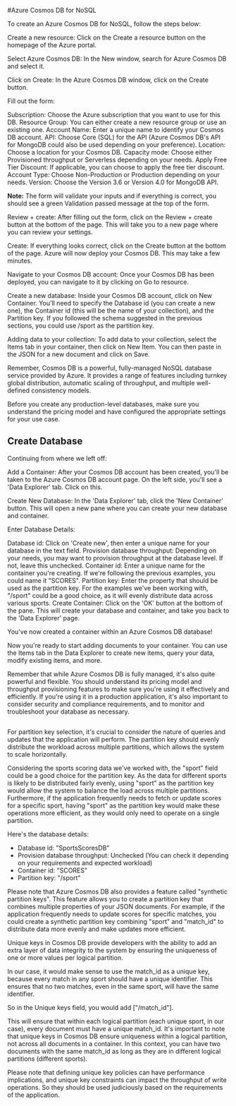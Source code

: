 #Azure Cosmos DB for NoSQL

To create an Azure Cosmos DB for NoSQL, follow the steps below:

Create a new resource: Click on the Create a resource button on the homepage of the Azure portal.

Select Azure Cosmos DB: In the New window, search for Azure Cosmos DB and select it.

Click on Create: In the Azure Cosmos DB window, click on the Create button.

Fill out the form:

Subscription: Choose the Azure subscription that you want to use for this DB.
Resource Group: You can either create a new resource group or use an existing one.
Account Name: Enter a unique name to identify your Cosmos DB account.
API: Choose Core (SQL) for the API (Azure Cosmos DB's API for MongoDB could also be used depending on your preference).
Location: Choose a location for your Cosmos DB.
Capacity mode: Choose either Provisioned throughput or Serverless depending on your needs.
Apply Free Tier Discount: If applicable, you can choose to apply the free tier discount.
Account Type: Choose Non-Production or Production depending on your needs.
Version: Choose the Version 3.6 or Version 4.0 for MongoDB API.

**Note:** The form will validate your inputs and if everything is correct, you should see a green Validation passed message at the top of the form.

Review + create: After filling out the form, click on the Review + create button at the bottom of the page. This will take you to a new page where you can review your settings.

Create: If everything looks correct, click on the Create button at the bottom of the page. Azure will now deploy your Cosmos DB. This may take a few minutes.

Navigate to your Cosmos DB account: Once your Cosmos DB has been deployed, you can navigate to it by clicking on Go to resource.

Create a new database: Inside your Cosmos DB account, click on New Container. You'll need to specify the Database id (you can create a new one), the Container id (this will be the name of your collection), and the Partition key. If you followed the schema suggested in the previous sections, you could use /sport as the partition key.

Adding data to your collection: To add data to your collection, select the Items tab in your container, then click on New Item. You can then paste in the JSON for a new document and click on Save.

Remember, Cosmos DB is a powerful, fully-managed NoSQL database service provided by Azure. It provides a range of features including turnkey global distribution, automatic scaling of throughput, and multiple well-defined consistency models.

Before you create any production-level databases, make sure you understand the pricing model and have configured the appropriate settings for your use case.

## Create Database
Continuing from where we left off:

Add a Container: After your Cosmos DB account has been created, you'll be taken to the Azure Cosmos DB account page. On the left side, you'll see a 'Data Explorer' tab. Click on this.

Create New Database: In the 'Data Explorer' tab, click the 'New Container' button. This will open a new pane where you can create your new database and container.

Enter Database Details:

Database id: Click on 'Create new', then enter a unique name for your database in the text field.
Provision database throughput: Depending on your needs, you may want to provision throughput at the database level. If not, leave this unchecked.
Container id: Enter a unique name for the container you're creating. If we're following the previous examples, you could name it "SCORES".
Partition key: Enter the property that should be used as the partition key. For the examples we've been working with, "/sport" could be a good choice, as it will evenly distribute data across various sports.
Create Container: Click on the 'OK' button at the bottom of the pane. This will create your database and container, and take you back to the 'Data Explorer' page.

You've now created a container within an Azure Cosmos DB database!

Now you're ready to start adding documents to your container. You can use the Items tab in the Data Explorer to create new items, query your data, modify existing items, and more.

Remember that while Azure Cosmos DB is fully managed, it's also quite powerful and flexible. You should understand its pricing model and throughput provisioning features to make sure you're using it effectively and efficiently. If you're using it in a production application, it's also important to consider security and compliance requirements, and to monitor and troubleshoot your database as necessary.

## 
For partition key selection, it's crucial to consider the nature of queries and updates that the application will perform. The partition key should evenly distribute the workload across multiple partitions, which allows the system to scale horizontally.

Considering the sports scoring data we've worked with, the "sport" field could be a good choice for the partition key. As the data for different sports is likely to be distributed fairly evenly, using "sport" as the partition key would allow the system to balance the load across multiple partitions. Furthermore, if the application frequently needs to fetch or update scores for a specific sport, having "sport" as the partition key would make these operations more efficient, as they would only need to operate on a single partition.

Here's the database details:

- Database id: "SportsScoresDB"
- Provision database throughput: Unchecked (You can check it depending on your requirements and expected workload)
- Container id: "SCORES"
- Partition key: "/sport"

Please note that Azure Cosmos DB also provides a feature called "synthetic partition keys". This feature allows you to create a partition key that combines multiple properties of your JSON documents. For example, if the application frequently needs to update scores for specific matches, you could create a synthetic partition key combining "sport" and "match_id" to distribute data more evenly and make updates more efficient.

Unique keys in Cosmos DB provide developers with the ability to add an extra layer of data integrity to the system by ensuring the uniqueness of one or more values per logical partition.

In our case, it would make sense to use the match_id as a unique key, because every match in any sport should have a unique identifier. This ensures that no two matches, even in the same sport, will have the same identifier.

So in the Unique keys field, you would add ["/match_id"].

This will ensure that within each logical partition (each unique sport, in our case), every document must have a unique match_id. It's important to note that unique keys in Cosmos DB ensure uniqueness within a logical partition, not across all documents in a container. In this context, you can have two documents with the same match_id as long as they are in different logical partitions (different sports).

Please note that defining unique key policies can have performance implications, and unique key constraints can impact the throughput of write operations. So they should be used judiciously based on the requirements of the application.

